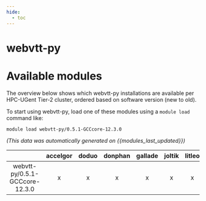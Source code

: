 ```yaml
---
hide:
  - toc
---
```


webvtt-py
=========

# Available modules


The overview below shows which webvtt-py installations are available per HPC-UGent Tier-2 cluster, ordered based on software version (new to old).

To start using webvtt-py, load one of these modules using a `module load` command like:

```shell
module load webvtt-py/0.5.1-GCCcore-12.3.0
```

*(This data was automatically generated on {{modules_last_updated}})*

| |accelgor|doduo|donphan|gallade|joltik|litleo|shinx|
| :---: | :---: | :---: | :---: | :---: | :---: | :---: | :---: |
|webvtt-py/0.5.1-GCCcore-12.3.0|x|x|x|x|x|x|x|
